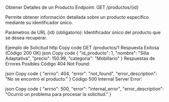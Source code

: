 Obtener Detalles de un Producto
Endpoint: GET /productos/{id}

Permite obtener información detallada sobre un producto específico mediante su identificador único.

Parámetros de URL
{id} (obligatorio): Identificador único del producto que se desea recuperar.

Ejemplo de Solicitud
http
Copy code
GET /productos/1
Respuesta Exitosa (Código 200 OK)
json
Copy code
{
  "id_producto": 1,
  "nombre": "Silla Adaptativa",
  "precio": 150.99,
  "categoria": "Mobiliario"
}
Respuestas de Errores Posibles
Código 404 Not Found:

json
Copy code
{
  "errno": 404,
  "error": "not_found",
  "error_description": "No se encontró el producto."
}
Código 500 Internal Server Error:

json
Copy code
{
  "errno": 500,
  "error": "internal_error",
  "error_description": "Ocurrió un problema para procesar la solicitud."
}

